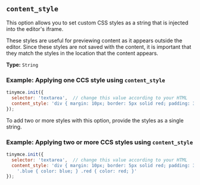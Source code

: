 ## `content_style`

This option allows you to set custom CSS styles as a string that is injected into the editor's iframe.

These styles are useful for previewing content as it appears outside the editor. Since these styles are not saved with the content, it is important that they match the styles in the location that the content appears.

**Type:** `String`

### Example: Applying one CCS style using `content_style`

```js
tinymce.init({
  selector: 'textarea',  // change this value according to your HTML
  content_style: 'div { margin: 10px; border: 5px solid red; padding: 3px; }'
});
```

To add two or more styles with this option, provide the styles as a single string.

### Example: Applying two or more CCS styles using `content_style`

```js
tinymce.init({
  selector: 'textarea',  // change this value according to your HTML
  content_style: 'div { margin: 10px; border: 5px solid red; padding: 3px; } ' +
    '.blue { color: blue; } .red { color: red; }'
});
```
